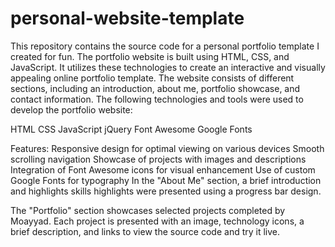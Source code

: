 # personal-website-template
This repository contains the source code for a personal portfolio template I created for fun. 
The portfolio website is built using HTML, CSS, and JavaScript. It utilizes these technologies to create an interactive and visually appealing online portfolio template. The website consists of different sections, including an introduction, about me, portfolio showcase, and contact information.
The following technologies and tools were used to develop the portfolio website:

HTML
CSS
JavaScript
jQuery
Font Awesome
Google Fonts

Features:
Responsive design for optimal viewing on various devices
Smooth scrolling navigation
Showcase of projects with images and descriptions
Integration of Font Awesome icons for visual enhancement
Use of custom Google Fonts for typography
In the "About Me" section, a brief introduction and highlights skills highlights were presented using a progress bar design.

The "Portfolio" section showcases selected projects completed by Moayyad. Each project is presented with an image, technology icons, a brief description, and links to view the source code and try it live.
